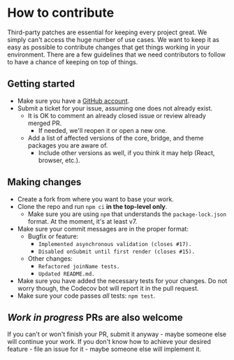 # How to contribute

Third-party patches are essential for keeping every project great. We simply can't access the huge number of use cases. We want to keep it as easy as possible to contribute changes that get things working in your environment. There are a few guidelines that we need contributors to follow to have a chance of keeping on top of things.

## Getting started

- Make sure you have a [GitHub account](https://github.com/signup/free).
- Submit a ticket for your issue, assuming one does not already exist.
    - It is OK to comment an already closed issue or review already merged PR.
        - If needed, we'll reopen it or open a new one.
    - Add a list of affected versions of the core, bridge, and theme packages you are aware of.
        - Include other versions as well, if you think it may help (React, browser, etc.).

## Making changes

- Create a fork from where you want to base your work.
- Clone the repo and run `npm ci` **in the top-level only**.
    - Make sure you are using `npm` that understands the `package-lock.json` format. At the moment, it's at least v7.
- Make sure your commit messages are in the proper format:
    - Bugfix or feature:
        - `Implemented asynchronous validation (closes #17).`
        - `Disabled onSubmit until first render (closes #15).`
    - Other changes:
        - `Refactored joinName tests.`
        - `Updated README.md.`
- Make sure you have added the necessary tests for your changes. Do not worry though, the Codecov bot will report it in the pull request.
- Make sure your code passes _all_ tests: `npm test`.

## _Work in progress_ PRs are also welcome

If you can't or won't finish your PR, submit it anyway - maybe someone else will continue your work. If you don't know how to achieve your desired feature - file an issue for it - maybe someone else will implement it.
